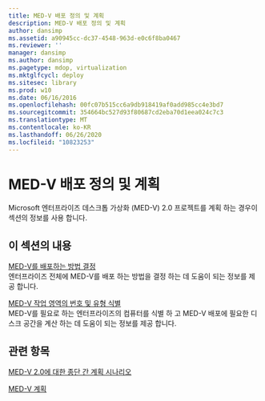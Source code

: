 ```yaml
---
title: MED-V 배포 정의 및 계획
description: MED-V 배포 정의 및 계획
author: dansimp
ms.assetid: a90945cc-dc37-4548-963d-e0c6f8ba0467
ms.reviewer: ''
manager: dansimp
ms.author: dansimp
ms.pagetype: mdop, virtualization
ms.mktglfcycl: deploy
ms.sitesec: library
ms.prod: w10
ms.date: 06/16/2016
ms.openlocfilehash: 00fc07b515cc6a9db918419af0add985cc4e3bd7
ms.sourcegitcommit: 354664bc527d93f80687cd2eba70d1eea024c7c3
ms.translationtype: MT
ms.contentlocale: ko-KR
ms.lasthandoff: 06/26/2020
ms.locfileid: "10823253"
---
```

# MED-V 배포 정의 및 계획


Microsoft 엔터프라이즈 데스크톱 가상화 (MED-V) 2.0 프로젝트를 계획 하는 경우이 섹션의 정보를 사용 합니다.

## 이 섹션의 내용


<a href="" id="determining-how-med-v-will-be-deployed"></a>[MED-V를 배포하는 방법 결정](determining-how-med-v-will-be-deployed.md)  
엔터프라이즈 전체에 MED-V를 배포 하는 방법을 결정 하는 데 도움이 되는 정보를 제공 합니다.

<a href="" id="identifying-the-number-and-types-of-med-v-workspaces"></a>[MED-V 작업 영역의 번호 및 유형 식별](identifying-the-number-and-types-of-med-v-workspaces.md)  
MED-V를 필요로 하는 엔터프라이즈의 컴퓨터를 식별 하 고 MED-V 배포에 필요한 디스크 공간을 계산 하는 데 도움이 되는 정보를 제공 합니다.

## 관련 항목


[MED-V 2.0에 대한 종단 간 계획 시나리오](end-to-end-planning-scenario-for-med-v-20.md)

[MED-V 계획](planning-for-med-v.md)

 

 






